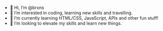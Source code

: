 - 👋 Hi, I’m @brxns
- 👀 I’m interested in coding, learning new skills and travelling.
- 🌱 I’m currently learning HTML/CSS, JavaScript, APIs and other fun stuff!
- 💞️ I’m looking to elevate my skills and learn new things.

